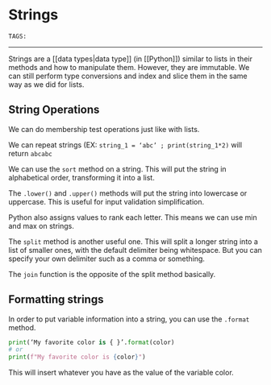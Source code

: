 # Strings
`TAGS:` 

---
Strings are a [[data types|data type]] (in [[Python]]) similar to lists in their methods and how to manipulate them. However, they are immutable. We can still perform type conversions and index and slice them in the same way as we did for lists. 

## String Operations
We can do membership test operations just like with lists. 

We can repeat strings (EX: `string_1 = ‘abc’ ; print(string_1*2)` will return `abcabc`

We can use the `sort` method on a string. This will put the string in alphabetical order, transforming it into a list. 

The `.lower()` and `.upper()` methods will put the string into lowercase or uppercase. This is useful for input validation simplification. 

Python also assigns values to rank each letter. This means we can use min and max on strings. 

The `split` method is another useful one. This will split a longer string into a list of smaller ones, with the default delimiter being whitespace. But you can specify your own delimiter such as a comma or something. 

The `join` function is the opposite of the split method basically. 

## Formatting strings
In order to put variable information into a string, you can use the `.format` method. 

```python
print(‘My favorite color is { }’.format(color)
# or
print(f"My favorite color is {color}")
```

This will insert whatever you have as the value of the variable color. 
